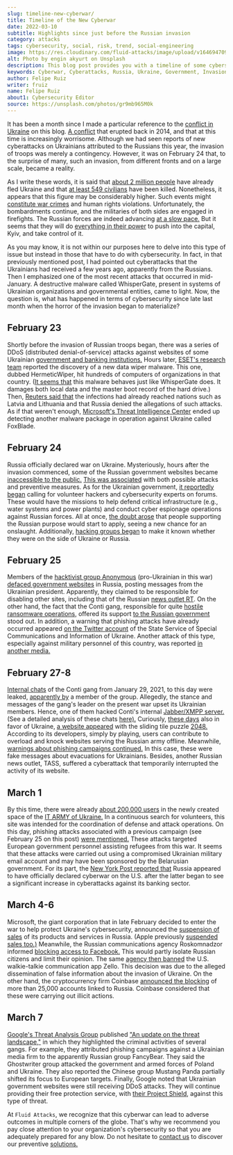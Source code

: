 ```yaml
---
slug: timeline-new-cyberwar/
title: Timeline of the New Cyberwar
date: 2022-03-10
subtitle: Highlights since just before the Russian invasion
category: attacks
tags: cybersecurity, social, risk, trend, social-engineering
image: https://res.cloudinary.com/fluid-attacks/image/upload/v1646947098/blog/timeline-new-cyberwar/cover_timeline_new_cyberwar.webp
alt: Photo by engin akyurt on Unsplash
description: This blog post provides you with a timeline of some cybersecurity highlights since shortly before Russia invaded Ukraine up to this point.
keywords: Cyberwar, Cyberattacks, Russia, Ukraine, Government, Invasion, Cybersecurity, Ethical Hacking, Pentesting
author: Felipe Ruiz
writer: fruiz
name: Felipe Ruiz
about1: Cybersecurity Editor
source: https://unsplash.com/photos/gr9mb965M0k
---
```


It has been a month
since I made a particular reference to the [conflict in Ukraine](../cyberwar-ukraine/)
on this blog.
[A conflict](https://www.cfr.org/global-conflict-tracker/conflict/conflict-ukraine)
that erupted back in 2014,
and that at this time is increasingly worrisome.
Although we had seen reports of new cyberattacks on Ukrainians
attributed to the Russians
this year,
the invasion of troops was merely a contingency.
However,
it was on February 24 that,
to the surprise of many,
such an invasion,
from different fronts and on a large scale,
became a reality.

As I write these words,
it is said that [about 2 million people](https://www.dw.com/en/ukraine-number-of-refugees-reaches-2-million-un-says/a-61048556)
have already fled Ukraine
and that [at least 549 civilians](https://www.cnbc.com/2022/03/10/russia-invasion-killed-549-civilians-in-ukraine-united-nations-says.html)
have been killed.
Nonetheless,
it appears that this figure may be considerably higher.
Such events might [constitute war crimes](https://www.cnbc.com/2022/03/07/russia-ukraine-war-us-collecting-evidence-of-possible-war-crimes-nbc-reports.html)
and human rights violations.
Unfortunately,
the bombardments continue,
and the militaries of both sides are engaged in firefights.
The Russian forces are indeed advancing [at a slow pace.](https://www.nytimes.com/2022/03/06/world/europe/russia-ukraine-invasion.html)
But it seems that they will do [everything in their power](https://www.dw.com/en/ukraine-rejects-humanitarian-corridors-that-lead-to-russia-live-updates/a-61036513)
to push into the capital,
Kyiv,
and take control of it.

As you may know,
it is not within our purposes here
to delve into this type of issue
but instead in those that have to do with cybersecurity.
In fact,
in that previously mentioned post,
I had pointed out cyberattacks that the Ukrainians had received
a few years ago,
apparently from the Russians.
Then I emphasized one of the most recent attacks
that occurred in mid-January.
A destructive malware called WhisperGate,
present in systems of Ukrainian organizations and governmental entities,
came to light.
Now,
the question is,
what has happened in terms of cybersecurity
since late last month
when the horror of the invasion began to materialize?

## February 23

Shortly before the invasion of Russian troops began,
there was a series of DDoS (distributed denial-of-service) attacks
against websites of some Ukrainian [government and banking institutions.](https://cip.gov.ua/en/news/chergova-kiberataka-na-saiti-derzhavnikh-organiv-ta-banki)
Hours later,
[ESET's research team](https://www.welivesecurity.com/2022/02/24/hermeticwiper-new-data-wiping-malware-hits-ukraine/)
reported the discovery of a new data wiper malware.
This one,
dubbed HermeticWiper,
hit hundreds of computers of organizations in that country.
([It seems that](https://therecord.media/second-data-wiper-attack-hits-ukraine-computer-networks/)
this malware behaves just like WhisperGate does.
It damages both local data and the master boot record of the hard drive.)
Then,
[Reuters said that](https://www.reuters.com/world/europe/ukrainian-government-foreign-ministry-parliament-websites-down-2022-02-23/)
the infections had already reached nations
such as Latvia and Lithuania
and that Russia denied the allegations of such attacks.
As if that weren't enough,
[Microsoft's Threat Intelligence Center](https://blogs.microsoft.com/on-the-issues/2022/02/28/ukraine-russia-digital-war-cyberattacks/)
ended up detecting another malware package
in operation against Ukraine
called FoxBlade.

## February 24

Russia officially declared war on Ukraine.
Mysteriously,
hours after the invasion commenced,
some of the Russian government websites became [inaccessible to the public.](https://www.vice.com/en/article/bvnpnv/russian-government-websites-are-currently-down)
[This was associated](https://edition.cnn.com/europe/live-news/ukraine-russia-news-02-24-22-intl/h_e0d16b404e39c4f6bbbb337fe2e4f1a1)
with both possible attacks and preventive measures.
As for the Ukrainian government,
[it reportedly began](https://www.reuters.com/world/exclusive-ukraine-calls-hacker-underground-defend-against-russia-2022-02-24/)
calling for volunteer hackers
and cybersecurity experts on forums.
These would have the missions
to help defend critical infrastructure
(e.g., water systems and power plants)
and conduct cyber espionage operations against Russian forces.
All at once,
[the doubt arose](https://www.bitdefender.com/blog/hotforsecurity/ukraine-calls-for-volunteer-hackers-to-protect-its-critical-infrastructure-and-spy-on-russian-forces/)
that people supporting the Russian purpose would start to apply,
seeing a new chance for an onslaught.
Additionally,
[hacking groups began](https://therecord.media/russia-or-ukraine-hacking-groups-take-sides/)
to make it known
whether they were on the side of Ukraine or Russia.

## February 25

Members of the [hacktivist group Anonymous](https://www.zdnet.com/article/anonymous-hacktivists-ransomware-groups-get-involved-in-ukraine-russia-conflict/)
(pro-Ukrainian in this war)
[defaced government websites](https://twitter.com/PucksReturn/status/1497203850717155341)
in Russia,
posting messages from the Ukrainian president.
Apparently,
they claimed to be responsible for disabling other sites,
including that of the Russian [news outlet RT](https://twitter.com/RT_com/status/1497126724882030597).
On the other hand,
the fact that the Conti gang,
responsible for quite [hostile ransomware operations,](https://www.csoonline.com/article/3638056/conti-ransomware-explained-and-why-its-one-of-the-most-aggressive-criminal-groups.html)
offered its support [to the Russian government](https://www.csoonline.com/article/3651498/conti-gang-says-its-ready-to-hit-critical-infrastructure-in-support-of-russian-government.html)
stood out.
In addition,
a warning that phishing attacks have already occurred
appeared [on the Twitter account](https://twitter.com/dsszzi/status/1497103078029291522)
of the State Service of Special Communications and Information of Ukraine.
Another attack of this type,
especially against military personnel of this country,
was reported [in another media.](https://www.facebook.com/story.php?story_fbid=312939130865352&id=100064478028712)

## February 27-8

[Internal chats](https://intelx.io/?did=51fbf19b-91f5-4d2d-b4e7-504477ebe916)
of the Conti gang from January 29,
2021,
to this day were leaked,
[apparently by](https://therecord.media/conti-ransomware-gang-chats-leaked-by-pro-ukraine-member/)
a member of the group.
Allegedly,
the stance and messages of the gang's leader on the present war
upset its Ukrainian members.
Hence,
one of them hacked Conti's internal [Jabber/XMPP server.](https://en.wikipedia.org/wiki/XMPP)
(See a detailed analysis of these chats [here).](https://krebsonsecurity.com/?s=conti+ransomware+group+diaries)
Curiously,
[these days](https://grahamcluley.com/play-for-ukraine-game-aims-to-knock-russian-websites-offline/)
also in favor of Ukraine,
[a website appeared](https://playforukraine.live/)
with the sliding tile puzzle [2048.](https://en.wikipedia.org/wiki/2048_(video_game))
According to its developers,
simply by playing,
users can contribute to overload
and knock websites serving the Russian army offline.
Meanwhile,
[warnings about phishing campaigns continued.](https://www.zdnet.com/article/ukraine-security-agency-warns-of-ghostwriter-threat-group-activity-phishing-campaigns/)
In this case,
these were fake messages about evacuations for Ukrainians.
Besides,
another Russian news outlet,
TASS,
suffered a cyberattack
that temporarily interrupted the activity of its website.

## March 1

By this time,
there were already [about 200,000 users](https://www.csoonline.com/article/3651535/rash-of-hacktivism-incidents-accompany-russia-s-invasion-of-ukraine.html)
in the newly created space of the [IT ARMY of Ukraine.](https://t.me/itarmyofukraine2022)
In a continuous search for volunteers,
this site was intended for the coordination
of defense and attack operations.
On this day,
phishing attacks associated with a previous campaign
(see February 25 on this post)
[were mentioned.](https://www.proofpoint.com/us/blog/threat-insight/asylum-ambuscade-state-actor-uses-compromised-private-ukrainian-military-emails)
These attacks targeted European government personnel
assisting refugees from this war.
It seems that
these attacks were carried out
using a compromised Ukrainian military email account
and may have been sponsored by the Belarusian government.
For its part,
the [New York Post reported that](https://nypost.com/2022/03/01/russian-cyber-attacks-against-us-banks-increasing/)
Russia appeared to have officially declared cyberwar on the U.S.
after the latter began to see a significant increase in cyberattacks
against its banking sector.

## March 4-6

Microsoft,
the giant corporation that in late February decided to enter the war
to help protect Ukraine's cybersecurity,
announced the [suspension of sales](https://blogs.microsoft.com/on-the-issues/2022/03/04/microsoft-suspends-russia-sales-ukraine-conflict/)
of its products and services in Russia.
(Apple previously [suspended sales too.)](https://www.zdnet.com/article/apple-pauses-all-product-sales-in-russia-limits-apple-pay/)
Meanwhile,
the Russian communications agency Roskomnadzor
informed [blocking access to Facebook.](https://www.zdnet.com/article/russia-blocks-access-to-facebook/)
This would partly isolate Russian citizens and limit their opinion.
The same [agency then banned](https://www.zdnet.com/article/russia-bans-walkie-talkie-app-zello/)
the U.S. walkie-talkie communication app Zello.
This decision was due to the alleged dissemination of false information
about the invasion of Ukraine.
On the other hand,
the cryptocurrency firm Coinbase
[announced the blocking](https://www.zdnet.com/article/coinbase-blocks-25000-russian-linked-accounts-and-promotes-crypto-over-fiat-for-sanctions/)
of more than 25,000 accounts linked to Russia.
Coinbase considered that these were carrying out illicit actions.

## March 7

[Google's Threat Analysis Group](https://www.zdnet.com/article/phishing-attempts-from-fancybear-and-ghostwriter-stepping-up-says-google/)
published ["An update on the threat landscape,"](https://blog.google/threat-analysis-group/update-threat-landscape-ukraine/)
in which they highlighted the criminal activities of several gangs.
For example,
they attributed phishing campaigns against a Ukrainian media firm
to the apparently Russian group FancyBear.
They said the Ghostwriter group attacked the government
and armed forces of Poland and Ukraine.
They also reported
the Chinese group Mustang Panda partially shifted its focus
to European targets.
Finally,
Google noted that
Ukrainian government websites were still receiving DDoS attacks.
They will continue providing their free protection service,
with [their Project Shield,](https://projectshield.withgoogle.com/landing)
against this type of threat.

At `Fluid Attacks`,
we recognize that
this cyberwar can lead to adverse outcomes
in multiple corners of the globe.
That's why we recommend you pay close attention
to your organization's cybersecurity
so that you are adequately prepared for any blow.
Do not hesitate to [contact us](../../contact-us/)
to discover our preventive [solutions.](../../solutions/)
